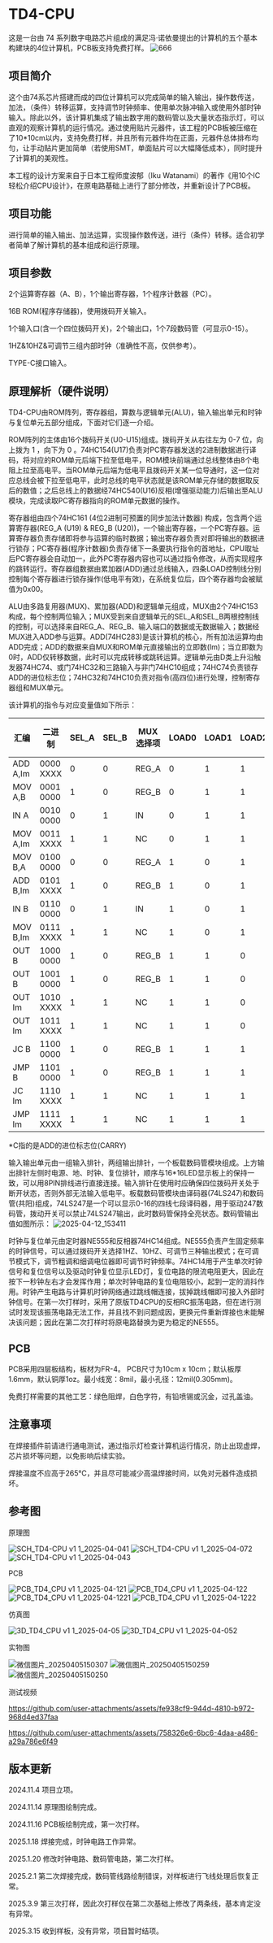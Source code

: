# TD4-CPU

这是一台由 74 系列数字电路芯片组成的满足冯·诺依曼提出的计算机的五个基本构建块的4位计算机，PCB板支持免费打样。
![666](https://github.com/user-attachments/assets/5e9f2b35-b894-4463-9016-49d806b03b48)


## 项目简介

这个由74系芯片搭建而成的四位计算机可以完成简单的输入输出，操作数传送，加法，（条件）转移运算，支持调节时钟频率、使用单次脉冲输入或使用外部时钟输入。除此以外，该计算机集成了输出数字用的数码管以及大量状态指示灯，可以直观的观察计算机的运行情况。通过使用贴片元器件，该工程的PCB板被压缩在了10*10cm以内，支持免费打样，并且所有元器件均在正面，元器件总体排布均匀，让手动贴片更加简单（若使用SMT，单面贴片可以大幅降低成本），同时提升了计算机的美观性。

本工程的设计方案来自于日本工程师度波郁（Iku Watanami）的著作《用10个IC轻松介绍CPU设计》，在原电路基础上进行了部分修改，并重新设计了PCB板。

## 项目功能

进行简单的输入输出、加法运算，实现操作数传送，进行（条件）转移。适合初学者简单了解计算机的基本组成和运行原理。

## 项目参数

2个运算寄存器（A、B），1个输出寄存器，1个程序计数器（PC）。

16B ROM(程序存储器)，使用拨码开关输入。

1个输入口(含一个四位拨码开关)，2个输出口，1个7段数码管（可显示0-15）。

1HZ&10HZ&可调节三组内部时钟（准确性不高，仅供参考）。

TYPE-C接口输入。

## 原理解析（硬件说明）

TD4-CPU由ROM阵列，寄存器组，算数与逻辑单元(ALU)，输入输出单元和时钟与复位单元五部分组成，下面对它们逐一介绍。

ROM阵列的主体由16个拨码开关(U0-U15)组成。拨码开关从右往左为 0-7 位，向上拨为 1 ，向下为 0 。74HC154(U17)负责对PC寄存器发送的2进制数据进行译码，将对应的ROM单元后端下拉至低电平，ROM模块前端通过总线整体由8个电阻上拉至高电平。当ROM单元后端为低电平且拨码开关某一位导通时，这一位对应总线会被下拉至低电平，此时总线的电平状态就是该ROM单元存储的数据取反后的数值；之后总线上的数据经74HC540(U16)反相(增强驱动能力)后输出至ALU模块，完成读取PC寄存器指向的ROM单元数据的操作。

寄存器组由四个74HC161 (4位2进制可预置的同步加法计数器) 构成，包含两个运算寄存器(REG_A (U19) & REG_B (U20))，一个输出寄存器，一个PC寄存器。运算寄存器负责存储即将参与运算的临时数据；输出寄存器负责对即将输出的数据进行锁存；PC寄存器(程序计数器)负责存储下一条要执行指令的首地址，CPU取址后PC寄存器会自动加一，此外PC寄存器内容也可以通过指令修改，从而实现程序的跳转运行。寄存器组数据由累加器(ADD)通过总线输入，四条LOAD控制线分别控制每个寄存器进行锁存操作(低电平有效)，在系统复位后，四个寄存器均会被赋值为0x00。

ALU由多路复用器(MUX)、累加器(ADD)和逻辑单元组成，MUX由2个74HC153构成，每个控制两位输入；MUX受到来自逻辑单元的SEL_A和SEL_B两根控制线的控制，可以选择来自REG_A、REG_B、输入端口的数据或无数据输入；数据经MUX进入ADD参与运算。ADD(74HC283)是该计算机的核心，所有加法运算均由ADD完成；ADD的数据来自MUX和ROM单元直接输出的立即数(Im)；当立即数为0时，ADD仅转移数据，此时可以完成转移或跳转运算。逻辑单元由D类上升沿触发器74HC74、或门74HC32和三路输入与非门74HC10组成；74HC74负责锁存ADD的进位标志位；74HC32和74HC10负责对指令(高四位)进行处理，控制寄存器组和MUX单元。

该计算机的指令与对应变量值如下所示：

|   汇编   |   二进制   |SEL_A|SEL_B|MUX选择项|LOAD0|LOAD1|LOAD2|LOAD3|LOAD选择项|ADD输出项|
|----------|-----------|-----|-----|--------|-----|-----|-----|-----|----------|---------| 
| ADD A,Im | 0000 XXXX |  0  |  0  |  REG_A |  0  |  1  |  1  |  1  |  REG_A   |   A+Im  |
| MOV A,B  | 0001 0000 |  1  |  0  |  REG_B |  0  |  1  |  1  |  1  |  REG_A   |    B    |
|   IN A   | 0010 0000 |  0  |  1  |   IN   |  0  |  1  |  1  |  1  |  REG_A   |   IN    |
| MOV A,Im | 0011 XXXX |  1  |  1  |   NC   |  0  |  1  |  1  |  1  |  REG_A   |   Im    |
| MOV B,A  | 0100 0000 |  0  |  0  |  REG_A |  1  |  0  |  1  |  1  |  REG_B   |    A    |
| ADD B,Im | 0101 XXXX |  1  |  0  |  REG_B |  1  |  0  |  1  |  1  |  REG_B   |   B+Im  |
|   IN B   | 0110 0000 |  0  |  1  |   IN   |  1  |  0  |  1  |  1  |  REG_B   |   IN    | 
| MOV B,Im | 0111 XXXX |  1  |  1  |   NC   |  1  |  0  |  1  |  1  |  REG_B   |   Im    | 
|   OUT B  | 1000 0000 |  1  |  0  |  REG_B |  1  |  1  |  0  |  1  | REG_OUT  |    B    |
|   OUT B  | 1001 0000 |  1  |  0  |  REG_B |  1  |  1  |  0  |  1  | REG_OUT  |    B    |
|  OUT Im	 | 1010 XXXX |  1  |  1  |   NC   |  1  |  1  |  0  |  1  | REG_OUT  |   Im    | 
|  OUT Im	 | 1011 XXXX |  1  |  1  |   NC   |  1  |  1  |  0  |  1  | REG_OUT  |   Im    |
|   JC B   | 1100 0000 |  1  |  0  |  REG_B |  1  |  1  |  1  |  C  |   PC&Q   |    B    |
|  JMP B   | 1101 0000 |  1  |  0  |  REG_B |  1  |  1  |  1  |  0  |    PC    |    B    |
|   JC Im  | 1110 XXXX |  1  |  1  |   NC   |  1  |  1  |  1  |  C  |   PC&Q   |   Im    |
|  JMP Im  | 1111 XXXX |  1  |  1  |   NC   |  1  |  1  |  1  |  0  |    PC    |   Im    | 

*C指的是ADD的进位标志位(CARRY)

输入输出单元由一组输入排针，两组输出排针，一个板载数码管模块组成。上方输出排针左侧时电源、地、时钟、复位排针，顺序与16*16LED显示板上的保持一致，可以用8PIN排线进行直接连接。输入排针在使用时应确保四位拨码开关处于断开状态，否则外部无法输入低电平。板载数码管模块由译码器(74LS247)和数码管(共阳)组成，74LS247是一个可以显示0-16的四线七段译码器，用于驱动247数码管，拨动开关可以禁止74LS247输出，此时数码管保持全亮状态。数码管输出值如图所示：
![2025-04-12_153411](https://github.com/user-attachments/assets/44d240c3-8ab8-42fa-8a7c-414719c850dd)

时钟与复位单元由定时器NE555和反相器74HC14组成。NE555负责产生固定频率的时钟信号，可以通过拨码开关选择1HZ、10HZ、可调节三种输出模式；在可调节模式下，调节粗调和细调电位器即可调节时钟频率。74HC14用于产生单次时钟信号和复位信号以及驱动时钟复位显示LED灯，复位电路的限流电阻更大，因此在按下一秒钟左右才会发挥作用；单次时钟电路的复位电阻较小，起到一定的消抖作用。时钟产生电路与计算机时钟网络通过跳线帽连接，拔掉跳线帽即可接入外部时钟信号。在第一次打样时，采用了原版TD4CPU的反相RC振荡电路，但在进行测试时发现该振荡电路无法工作，并且找不到问题成因，更换元件重新焊接也未能解决该问题；因此在第二次打样时将原电路替换为更为稳定的NE555。

## PCB

PCB采用四层板结构，板材为FR-4。 PCB尺寸为10cm x 10cm；默认板厚1.6mm，默认铜厚1oz。最小线宽：8mil，最小孔径：12mil(0.305mm)。

免费打样需要的其他工艺：绿色阻焊，白色字符，有铅喷锡或沉金，过孔盖油。 


## 注意事项

在焊接插件前请进行通电测试，通过指示灯检查计算机运行情况，防止出现虚焊，芯片损坏等问题，以免影响后续实验。

焊接温度不应高于265℃，并且尽可能减少高温焊接时间，以免对元器件造成损坏。

## 参考图

原理图

![SCH_TD4-CPU v1 1_2025-04-041](https://github.com/user-attachments/assets/09751efc-cfa3-46d1-bc78-450b53b434a7)
![SCH_TD4-CPU v1 1_2025-04-072](https://github.com/user-attachments/assets/91bc5b03-d747-4e4a-94ae-0f0ae2f20b2d)
![SCH_TD4-CPU v1 1_2025-04-043](https://github.com/user-attachments/assets/1aab0533-a857-489e-bfd1-4be8fd4c6826)

PCB

![PCB_TD4_CPU v1 1_2025-04-121](https://github.com/user-attachments/assets/c3270392-1562-4e8f-a0e9-c66a0fd1068d)
![PCB_TD4_CPU v1 1_2025-04-122](https://github.com/user-attachments/assets/cd3aa48a-8275-4ffd-b9db-1990fda8d670)
![PCB_TD4_CPU v1 1_2025-04-1221](https://github.com/user-attachments/assets/92674e35-ea9b-43f4-9c60-6046755a9f17)
![PCB_TD4_CPU v1 1_2025-04-1222](https://github.com/user-attachments/assets/9f51f5d9-8010-4290-89e1-6a20cff6b1ff)


仿真图

![3D_TD4_CPU v1 1_2025-04-05](https://github.com/user-attachments/assets/fc878042-6e11-4365-ac08-039a254aeec4)
![3D_TD4_CPU v1 1_2025-04-052](https://github.com/user-attachments/assets/645873ea-6514-4e01-886e-396b0138e7ff)


实物图

![微信图片_20250405150307](https://github.com/user-attachments/assets/f5feb81f-9cf6-4a11-9d9b-a06f05859e21)
![微信图片_20250405150259](https://github.com/user-attachments/assets/2d6ae476-23bb-4764-a443-037b0c1a4189)
![微信图片_20250405150250](https://github.com/user-attachments/assets/3f1130c7-2d60-4ddb-9260-767b0a3f5782)

测试视频

https://github.com/user-attachments/assets/fe938cf9-944d-4810-b972-968d4ed37faa

https://github.com/user-attachments/assets/758326e6-6bc6-4daa-a486-a29a786e6f49

## 版本更新
2024.11.4 项目立项。

2024.11.14 原理图绘制完成。

2024.11.16 PCB板绘制完成，第一次打样。

2025.1.18 焊接完成，时钟电路工作异常。

2025.1.20 修改时钟电路、数码管电路，第二次打样。

2025.2.1 第二次焊接完成，数码管线路绘制错误，对样板进行飞线处理后恢复正常。

2025.3.9 第三次打样，因此次打样仅在第二次基础上修改了两条线，基本肯定没有异常。

2025.3.15 收到样板，没有异常，项目暂时结项。
